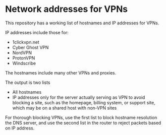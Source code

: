 # Network addresses for VPNs

This repository has a working list of hostnames and IP addresses for VPNs.

IP addresses include those for:

* 1clickvpn.net
* Cyber Ghost VPN
* NordVPN
* ProtonVPN
* Windscribe

The hostnames include many other VPNs and proxies.

The output is two lists

* All hostnames
* IP addresses only for the server actually serving as VPN to avoid blocking a site, such as the homepage, billing system, or support site, which may be on a shared host with non-VPN sites

For thorough blocking VPNs, use the first list to block hostname resolution the DNS server, and use the second list in the router to reject packets based on IP address.
